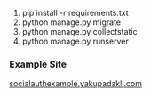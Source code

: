 1. pip install -r requirements.txt
2. python manage.py migrate
3. python manage.py collectstatic
4. python manage.py runserver


### Example Site ###
[socialauthexample.yakupadakli.com](http://socialauthexample.yakupadakli.com/)
